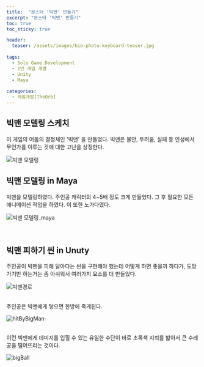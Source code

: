 ```yaml
---
title:  "몬스터 '빅맨' 만들기"
excerpt: "몬스터 '빅맨' 만들기"
toc: true
toc_sticky: true

header:
  teaser: /assets/images/bio-photo-keyboard-teaser.jpg
  
tags:
  - Solo Game Development
  - 1인 게임 개발
  - Unity
  - Maya
  
categories:
  - 게임개발[TheOrb]
---
```


## 빅맨 모델링 스케치

이 게임의 어둠의 결정체인 '빅맨' 을 만들었다. 빅맨은 불안, 두려움, 실패 등 인생에서 무언가를 이루는 것에 대한 고난을 상징한다.

![빅맨 모델링](https://user-images.githubusercontent.com/73280175/105579912-b10c0a80-5dcc-11eb-9e93-bb0a92583bfb.jpg)


## 빅맨 모델링 in Maya

빅맨을 모델링하였다. 주인공 캐릭터의 4~5배 정도 크게 만들었다. 그 후 필요한 모든 애니메이션 작업을 하였다. 이 또한 노가다였다.

![빅맨 모델링_maya](https://user-images.githubusercontent.com/73280175/105579928-c4b77100-5dcc-11eb-8503-cb27d90bca77.jpg)

<br>

## 빅맨 피하기 씬 in Unuty

주인공이 빅맨을 피해 달아다는 씬을 구현해야 했는데 어떻게 하면 좋을까 하다가, 도망가기만 하는거는 좀 아쉬워서 여러가지 요소를 더 만들었다.

![빅맨경로](https://user-images.githubusercontent.com/73280175/105579917-b2d5ce00-5dcc-11eb-84c5-68b2cc60176a.jpg)

<br>
주인공은 빅맨에게 닿으면 한방에 죽게된다.

![hitByBigMan-](https://user-images.githubusercontent.com/73280175/105580609-be2af880-5dd0-11eb-9ae3-adc7892d9ec4.gif)

<br>
이런 빅맨에게 데미지를 입힐 수 있는 유일한 수단이 바로 초록색 지뢰를 밟아서 큰 수레공을 떨어뜨리는 것이다.

![bigBall](https://user-images.githubusercontent.com/73280175/105580654-01856700-5dd1-11eb-9eed-0cd119200cce.gif)




